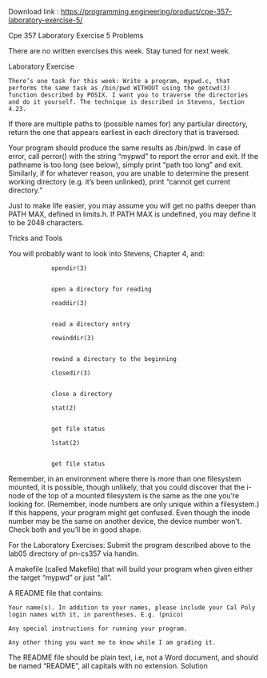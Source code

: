 Download link : https://programming.engineering/product/cpe-357-laboratory-exercise-5/

Cpe 357 Laboratory Exercise 5
Problems

There are no written exercises this week. Stay tuned for next week.

Laboratory Exercise

    There’s one task for this week: Write a program, mypwd.c, that performs the same task as /bin/pwd WITHOUT using the getcwd(3) function described by POSIX. I want you to traverse the directories and do it yourself. The technique is described in Stevens, Section 4.23.

If there are multiple paths to (possible names for) any partiular directory, return the one that appears earliest in each directory that is traversed.

Your program should produce the same results as /bin/pwd. In case of error, call perror() with the string “mypwd” to report the error and exit. If the pathname is too long (see below), simply print “path too long” and exit. Similarly, if for whatever reason, you are unable to determine the present working directory (e.g. it’s been unlinked), print “cannot get current directory.”

Just to make life easier, you may assume you will get no paths deeper than PATH MAX, defined in limits.h. If PATH MAX is undefined, you may define it to be 2048 characters.

Tricks and Tools

You will probably want to look into Stevens, Chapter 4, and:

                opendir(3)
                	

                open a directory for reading

                readdir(3)
                	

                read a directory entry

                rewinddir(3)
                	

                rewind a directory to the beginning

                closedir(3)
                	

                close a directory

                stat(2)
                	

                get file status

                lstat(2)
                	

                get file status
                	

Remember, in an environment where there is more than one filesystem mounted, it is possible, though unlikely, that you could discover that the i-node of the top of a mounted filesystem is the same as the one you’re looking for. (Remember, inode numbers are only unique within a filesystem.) If this happens, your program might get confused. Even though the inode number may be the same on another device, the device number won’t. Check both and you’ll be in good shape.

For the Laboratory Exercises: Submit the program described above to the lab05 directory of pn-cs357 via handin.

A makefile (called Makefile) that will build your program when given either the target “mypwd” or just “all”.

A README file that contains:

    Your name(s). In addition to your names, please include your Cal Poly login names with it, in parentheses. E.g. (pnico)

    Any special instructions for running your program.

    Any other thing you want me to know while I am grading it.

The README file should be plain text, i.e, not a Word document, and should be named “README”, all capitals with no extension.
Solution
